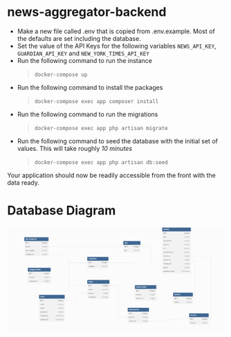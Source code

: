 # news-aggregator-backend
- Make a new file called .env that is copied from .env.example. Most of the defaults are set including the database.
- Set the value of the API Keys for the following variables `NEWS_API_KEY`, `GUARDIAN_API_KEY` and `NEW_YORK_TIMES_API_KEY`
- Run the following command to run the instance
    > `docker-compose up`
- Run the following command to install the packages
    > `docker-compose exec app composer install`
- Run the following command to run the migrations
    > `docker-compose exec app php artisan migrate`
- Run the following command to seed the database with the initial set of values. This will take roughly *10 minutes*
    > `docker-compose exec app php artisan db:seed`

Your application should now be readily accessible from the front with the data ready.

# Database Diagram

![database diagram](database_design.png "Database Design")